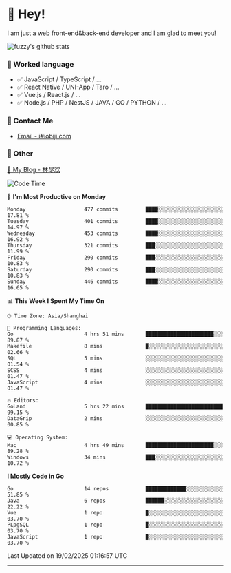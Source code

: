 # 👋 Hey!

I am just a web front-end&back-end developer and I am glad to meet you!

![fuzzy's github stats](https://github-readme-stats.vercel.app/api?username=JaydenForYou&&show_icons=true&&title_color=1abc9c&&icon_color=1abc9c)


### 📝 Worked language

- ✅ JavaScript / TypeScript / ...
- ✅ React Native / UNI-App / Taro / ...
- ✅ Vue.js / React.js / ...
- ✅ Node.js / PHP / NestJS / JAVA / GO / PYTHON / ...

### 📮 Contact Me

- [Email - i#iobiji.com](mailto:i@iobiji.com)


### 🤪 Other

[📌 My Blog - 林尽欢](https://iobiji.com)

<!--START_SECTION:waka-->
![Code Time](http://img.shields.io/badge/Code%20Time-1%2C509%20hrs%202%20mins-blue)

📅 **I'm Most Productive on Monday** 

```text
Monday                   477 commits         ████░░░░░░░░░░░░░░░░░░░░░   17.81 % 
Tuesday                  401 commits         ████░░░░░░░░░░░░░░░░░░░░░   14.97 % 
Wednesday                453 commits         ████░░░░░░░░░░░░░░░░░░░░░   16.92 % 
Thursday                 321 commits         ███░░░░░░░░░░░░░░░░░░░░░░   11.99 % 
Friday                   290 commits         ███░░░░░░░░░░░░░░░░░░░░░░   10.83 % 
Saturday                 290 commits         ███░░░░░░░░░░░░░░░░░░░░░░   10.83 % 
Sunday                   446 commits         ████░░░░░░░░░░░░░░░░░░░░░   16.65 % 
```


📊 **This Week I Spent My Time On** 

```text
🕑︎ Time Zone: Asia/Shanghai

💬 Programming Languages: 
Go                       4 hrs 51 mins       ██████████████████████░░░   89.87 % 
Makefile                 8 mins              █░░░░░░░░░░░░░░░░░░░░░░░░   02.66 % 
SQL                      5 mins              ░░░░░░░░░░░░░░░░░░░░░░░░░   01.54 % 
SCSS                     4 mins              ░░░░░░░░░░░░░░░░░░░░░░░░░   01.47 % 
JavaScript               4 mins              ░░░░░░░░░░░░░░░░░░░░░░░░░   01.47 % 

🔥 Editors: 
GoLand                   5 hrs 22 mins       █████████████████████████   99.15 % 
DataGrip                 2 mins              ░░░░░░░░░░░░░░░░░░░░░░░░░   00.85 % 

💻 Operating System: 
Mac                      4 hrs 49 mins       ██████████████████████░░░   89.28 % 
Windows                  34 mins             ███░░░░░░░░░░░░░░░░░░░░░░   10.72 % 
```

**I Mostly Code in Go** 

```text
Go                       14 repos            █████████████░░░░░░░░░░░░   51.85 % 
Java                     6 repos             ██████░░░░░░░░░░░░░░░░░░░   22.22 % 
Vue                      1 repo              █░░░░░░░░░░░░░░░░░░░░░░░░   03.70 % 
PLpgSQL                  1 repo              █░░░░░░░░░░░░░░░░░░░░░░░░   03.70 % 
JavaScript               1 repo              █░░░░░░░░░░░░░░░░░░░░░░░░   03.70 % 
```




 Last Updated on 19/02/2025 01:16:57 UTC
<!--END_SECTION:waka-->
---
